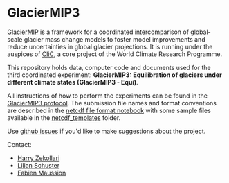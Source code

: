 # GlacierMIP3

[GlacierMIP](https://www.climate-cryosphere.org/mips/glaciermip/about-glaciermip) is a framework for a coordinated intercomparison of global-scale glacier mass change models to foster model improvements and reduce uncertainties in global glacier projections. It is running under the auspices of [CliC](https://www.climate-cryosphere.org/), a core project of the World Climate Research Programme.

This repository holds data, computer code and documents used for the third coordinated experiment: **GlacierMIP3: Equilibration of glaciers under different climate states (GlacierMIP3 - Equi)**.

All instructions of how to perform the experiments can be found in the [GlacierMIP3 protocol](GlacierMIP3_protocol.md). The submission file names and format conventions are described in the [netcdf file format notebook](netcdf_templates/netcdf_file_format.ipynb) with some sample files available in the [netcdf_templates](netcdf_templates) folder. 

Use [github issues](https://github.com/GlacierMIP/GlacierMIP3/issues) if you'd like to make suggestions about the project.

Contact:
- [Harry Zekollari](https://www.tudelft.nl/citg/over-faculteit/afdelingen/geoscience-remote-sensing/staff/researchers/dr-h-harry-zekollari)
- [Lilian Schuster](https://www.uibk.ac.at/acinn/people/lilian-schuster.html.en)
- [Fabien Maussion](https://fabienmaussion.info)
